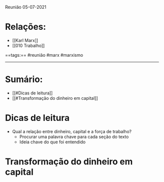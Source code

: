 Reunião 05-07-2021
# Relações: 
- [[Karl Marx]]
- [[010 Trabalho]]


==tags:== #reunião #marx #marxismo 

---
# Sumário: 
- [[#Dicas de leitura]]
- [[#Transformação do dinheiro em capital]]

# Dicas de leitura
- Qual a relação entre dinheiro, capital e a força de trabalho? 
	- Procurar uma palavra chave para cada seção do texto 
	- Ideia chave do que foi entendido 

# Transformação do dinheiro em capital 
